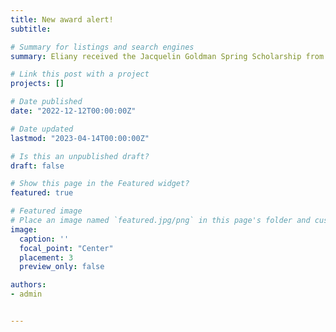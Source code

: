 ```yaml
---
title: New award alert!
subtitle:

# Summary for listings and search engines
summary: Eliany received the Jacquelin Goldman Spring Scholarship from the Department of Psychology for her work examining risk tolerance as a domain general trait across contexts in younger and older adults.

# Link this post with a project
projects: []

# Date published
date: "2022-12-12T00:00:00Z"

# Date updated
lastmod: "2023-04-14T00:00:00Z"

# Is this an unpublished draft?
draft: false

# Show this page in the Featured widget?
featured: true

# Featured image
# Place an image named `featured.jpg/png` in this page's folder and customize its options here.
image:
  caption: ''
  focal_point: "Center"
  placement: 3
  preview_only: false

authors:
- admin


---
```

